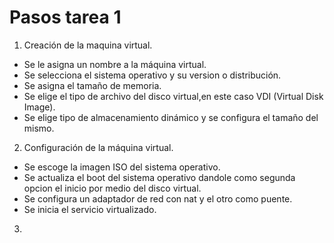 # Pasos tarea 1

1. Creación de la maquina virtual.
  - Se le asigna un nombre a la máquina virtual.
  - Se selecciona el sistema operativo y su version o distribución.
  - Se asigna el tamaño de memoria.
  - Se elige el tipo de archivo del disco virtual,en este caso VDI (Virtual Disk Image).
  - Se elige tipo de almacenamiento dinámico y se configura el tamaño del mismo.
  
2. Configuración de la máquina virtual.
  - Se escoge la imagen ISO del sistema operativo.
  - Se actualiza el boot del sistema operativo dandole como segunda opcion el inicio por medio del disco virtual.
  - Se configura un adaptador de red con nat y el otro como puente.
  - Se inicia el servicio virtualizado.
  
3. 
